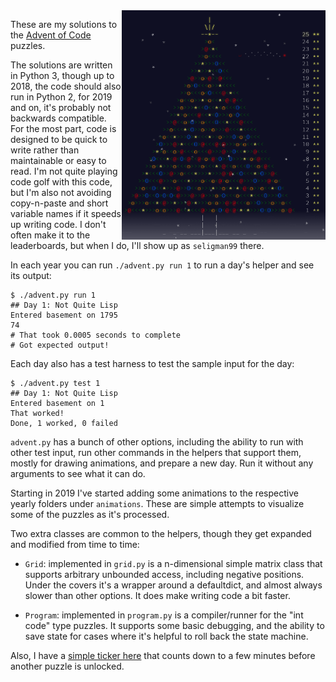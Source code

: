 <img align="right" width="326" height="367" src="https://raw.githubusercontent.com/seligman/aoc/master/other/aoc_tree.png">

These are my solutions to the [Advent of Code](https://adventofcode.com/) puzzles.

The solutions are written in Python 3, though up to 2018, the code should also run in Python 2, for 2019 and on, it's probably not backwards compatible.  For the most part, code is designed to be quick to write rather than maintainable or easy to read.  I'm not quite playing code golf with this code, but I'm also not avoiding copy-n-paste and short variable names if it speeds up writing code.  I don't often make it to the leaderboards, but when I do, I'll show up as `seligman99` there.

In each year you can run `./advent.py run 1` to run a day's helper and see its output:

```
$ ./advent.py run 1
## Day 1: Not Quite Lisp
Entered basement on 1795
74
# That took 0.0005 seconds to complete
# Got expected output!
```

Each day also has a test harness to test the sample input for the day:

```
$ ./advent.py test 1
## Day 1: Not Quite Lisp
Entered basement on 1
That worked!
Done, 1 worked, 0 failed
```

`advent.py` has a bunch of other options, including the ability to run with other test input, run other commands in the helpers that support them, mostly for drawing animations, and prepare a new day.  Run it without any arguments to see what it can do.

Starting in 2019 I've started adding some animations to the respective yearly folders under `animations`.  These are simple attempts to visualize some of the puzzles as it's processed.

Two extra classes are common to the helpers, though they get expanded and modified from time to time:

* `Grid`: implemented in `grid.py` is a n-dimensional simple matrix class that supports arbitrary unbounded access, including negative positions.  Under the covers it's a wrapper around a defaultdict, and almost always slower than other options.  It does make writing code a bit faster.

* `Program`: implemented in `program.py` is a compiler/runner for the "int code" type puzzles.  It supports some basic debugging, and the ability to save state for cases where it's helpful to roll back the state machine. 

Also, I have a [simple ticker here](https://seligman.github.io/aoc_ticker.html) that counts down to a few minutes before another puzzle is unlocked.